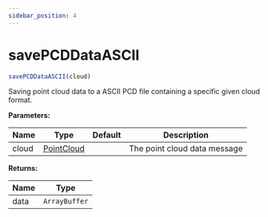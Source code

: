 ```yaml
---
sidebar_position: 4
---
```


# savePCDDataASCII  

```ts
savePCDDataASCII(cloud)
```

Saving point cloud data to a ASCII PCD file containing a specific given cloud format.

**Parameters:**

| Name  | Type                                                | Default | Description                  |
| ----- | --------------------------------------------------- | ------- | ---------------------------- |
| cloud | [PointCloud](/docs/api/basic-structures#pointcloud) |         | The point cloud data message |

**Returns:**

| Name   | Type      |
| ------ | --------- |
| data | `ArrayBuffer` |